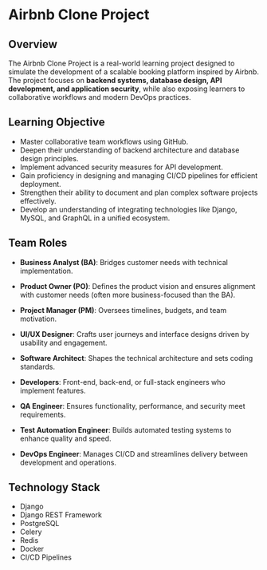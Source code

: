 # Airbnb Clone Project 

## Overview
The Airbnb Clone Project is a real-world learning project designed to simulate the development of a scalable booking platform inspired by Airbnb.  
The project focuses on **backend systems, database design, API development, and application security**, while also exposing learners to collaborative workflows and modern DevOps practices.

## Learning Objective
- Master collaborative team workflows using GitHub.
- Deepen their understanding of backend architecture and database design principles.
- Implement advanced security measures for API development.
- Gain proficiency in designing and managing CI/CD pipelines for efficient deployment.
- Strengthen their ability to document and plan complex software projects effectively.
- Develop an understanding of integrating technologies like Django, MySQL, and GraphQL in a unified ecosystem.

## Team Roles
- **Business Analyst (BA)**: Bridges customer needs with technical implementation.

- **Product Owner (PO)**: Defines the product vision and ensures alignment with customer needs (often more business-focused than the BA).

- **Project Manager (PM)**: Oversees timelines, budgets, and team motivation.

- **UI/UX Designer**: Crafts user journeys and interface designs driven by usability and engagement.

- **Software Architect**: Shapes the technical architecture and sets coding standards.

- **Developers**: Front-end, back-end, or full-stack engineers who implement features.

- **QA Engineer**: Ensures functionality, performance, and security meet requirements.

- **Test Automation Engineer**: Builds automated testing systems to enhance quality and speed.

- **DevOps Engineer**: Manages CI/CD and streamlines delivery between development and operations.

## Technology Stack
- Django
- Django REST Framework
- PostgreSQL
- Celery
- Redis
- Docker
- CI/CD Pipelines